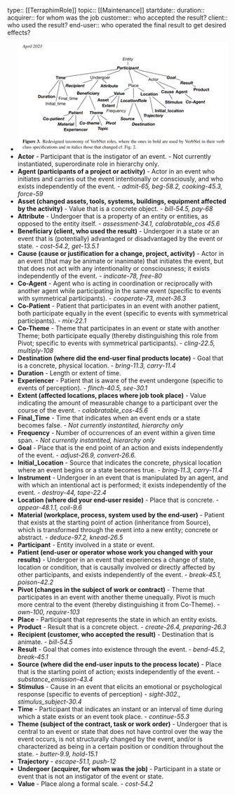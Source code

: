 type:: [[TerraphimRole]]
topic:: [[Maintenance]]
startdate::
duration::
acquirer:: for whom was the job
customer:: who accepted the result?
client:: who used the result?
end-user:: who operated the final result to get desired effects?

- ![image_1689919930406_0.png](../assets/image_1689919930406_0_1689929729488_0.png)
- **Actor** - Participant that is the instigator of an event. - Not currently instantiated, superordinate role in hierarchy only.
- **Agent (participants of a project or activity)** - Actor	in	an event	who	initiates and carries out	the event intentionally or consciously,	and who exists independently of	the event. - *admit-65, beg-58.2, cooking-45.3, force-59*
- **Asset (changed assets, tools, systems, buildings, equipment affected by the activity)** - Value that is a concrete object. - *bill-54.5, pay-68*
- **Attribute** - Undergoer that is a property of an entity or entities, as opposed to the entity	itself. - *assessment-34.1, calabratable_cos 45.6*
- **Beneficiary (client, who used the result)** - Undergoer in a state or an event that is (potentially) advantaged or disadvantaged by the event or state. - *cost-54.2, get-13.5.1*
- **Cause (cause or justification for a change, project, activity)** - Actor in an event (that may be animate or inanimate) that initiates the event, but that	does not act with any intentionality or consciousness; it exists independently of the event. - *indicate-78, free-80*
- **Co-Agent** - Agent who is acting in coordination or reciprocally with another agent while participating in the same event (specific to events with symmetrical participants). - *cooperate-73, meet-36.3*
- **Co-Patient** - Patient that participates in an event with another patient, both participate equally in the event (specific to events with symmetrical participants). - *mix-22.1*
- **Co-Theme** - Theme that participates in an event or state with another Theme; both participate equally (thereby distinguishing this role from Pivot; specific to events with symmetrical participants). - *cling-22.5, multiply-108*
- **Destination (where did the end-user final products locate)** - Goal that is a concrete, physical location. - *bring-11.3, carry-11.4*
- **Duration** - Length or extent of time.
- **Experiencer** - Patient that is aware of the event undergone (specific to events of perception). - *flinch-40.5, see-30.1*
- **Extent (affected locations, places where job took place)** - Value indicating the amount of measurable change to a participant over the course of	the event. - *calabratable_cos-45.6*
- **Final_Time** - Time that indicates when an event ends or a state becomes false. - *Not currently	instantited, hierarchy only*
- **Frequency** - Number of occurrences of an event within a given time span. - *Not currently	instantited, hierarchy only*
- **Goal** - Place that is the end point of an action and exists independently of the event. - *adjust-26.9, convert-26.6.*
- **Initial_Location** - Source that indicates the concrete, physical location where an event begins or a state becomes true. - *bring-11.3, carry-11.4*
- **Instrument** - Undergoer in an event that is manipulated by an agent, and with which an intentional act is performed; it exists independently of the event. - *destroy-44, tape-22.4*
- **Location (where did your end-user reside)** - Place that is concrete. - *appear-48.1.1, coil-9.6*
- **Material (workplace, process, system used by the end-user)** - Patient that exists at the starting point of action (inheritance from Source), which is transformed through the event into a new entity; concrete or abstract. - *deduce-97.2, knead-26.5*
- **Participant** - Entity involved in a state or event.
- **Patient (end-user or operator whose work you changed with your results)** - Undergoer in an event that experiences a change of state, location or condition, that	is causally involved or directly affected by other participants, and exists independently of the event. - *break-45.1, poison-42.2*
- **Pivot (changes in the subject of work or contract)** - Theme that participates in an event with another theme unequally. Pivot is much more central to the event (thereby distinguishing it from Co-Theme). - *own-100, require-103*
- **Place** - Participant that represents the state in which an entity exists.
- **Product** - Result that is a concrete object. - *create-26.4, preparing-26.3*
- **Recipient (customer, who accepted the result)** - Destination	that	is	animate. - *bill-54.5*
- **Result** - Goal that comes into existence through the event. - *bend-45.2, break-45.1*
- **Source (where did the end-user inputs to the process locate)** - Place that is the starting point of action; exists independently of the event. - *substance_emission-43.4*
- **Stimulus** - Cause in an event that elicits an emotional or psychological response (specific to events of perception) - *sight-302., stimulus_subject-30.4*
- **Time** - Participant that indicates an instant or an interval of time during which a state exists or an event took place. - *continue-55.3*
- **Theme (subject of the contract, task or work order)** - Undergoer that is central to an event or state that does not have control over the way the event occurs, is not structurally changed by the event, and/or is characterized as being in a certain position or condition throughout the state. - *butter-9.9, hold-15.1*
- **Trajectory** - *escape-51.1, push-12*
- **Undergoer (acquirer, for whom was the job)** - Participant in a state or event that is not an instigator of the event or state.
- **Value** - Place along a formal scale. - *cost-54.2*